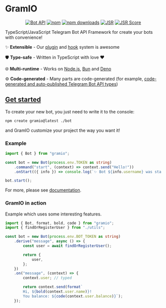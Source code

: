 # GramIO

<div align="center">

[![Bot API](https://img.shields.io/badge/Bot%20API-9.0-blue?logo=telegram&style=flat&labelColor=000&color=3b82f6)](https://core.telegram.org/bots/api)
[![npm](https://img.shields.io/npm/v/gramio?logo=npm&style=flat&labelColor=000&color=3b82f6)](https://www.npmjs.org/package/gramio)
[![npm downloads](https://img.shields.io/npm/dw/gramio?logo=npm&style=flat&labelColor=000&color=3b82f6)](https://www.npmjs.org/package/gramio)
[![JSR](https://jsr.io/badges/@gramio/core)](https://jsr.io/@gramio/core)
[![JSR Score](https://jsr.io/badges/@gramio/core/score)](https://jsr.io/@gramio/core)

</div>

TypeScript/JavaScript Telegram Bot API Framework for create your bots with convenience!

✨ **Extensible** - Our [plugin](https://gramio.dev/plugins/) and [hook](https://gramio.dev/hooks/overview) system is awesome

🛡️ **Type-safe** - Written in TypeScript with love ❤️

🌐 **Multi-runtime** - Works on [Node.js](https://nodejs.org/), [Bun](https://bun.sh/) and [Deno](https://deno.com/)

⚙️ **Code-generated** - Many parts are code-generated (for example, [code-generated and auto-published Telegram Bot API types](https://github.com/gramiojs/types))

## [Get started](https://gramio.dev/get-started)

To create your new bot, you just need to write it to the console:

```bash [npm]
npm create gramio@latest ./bot
```

and GramIO customize your project the way you want it!

### Example

```typescript
import { Bot } from "gramio";

const bot = new Bot(process.env.TOKEN as string)
    .command("start", (context) => context.send("Hello!"))
    .onStart(({ info }) => console.log(`✨ Bot ${info.username} was started!`));

bot.start();
```

For more, please see [documentation](https://gramio.dev).

### GramIO in action

Example which uses some interesting features.

```ts
import { Bot, format, bold, code } from "gramio";
import { findOrRegisterUser } from "./utils";

const bot = new Bot(process.env.BOT_TOKEN as string)
    .derive("message", async () => {
        const user = await findOrRegisterUser();

        return {
            user,
        };
    })
    .on("message", (context) => {
        context.user; // typed

        return context.send(format`
        Hi, ${bold(context.user.name)}! 
        You balance: ${code(context.user.balance)}`);
    });
```
